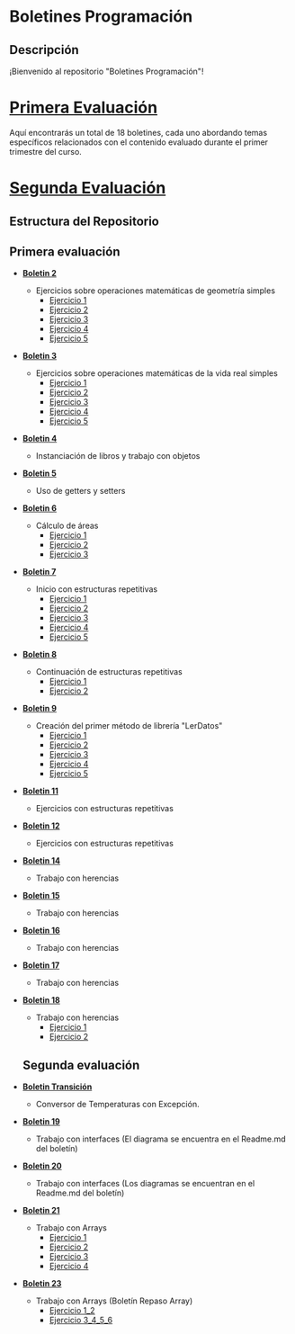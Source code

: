  # Boletines Programación

## Descripción

¡Bienvenido al repositorio "Boletines Programación"!


 # [**Primera Evaluación**](https://github.com/kiglesiasesteves/Programacion_Boletines/blob/main/README.md#primera-evaluaci%C3%B3n)
 
 Aquí encontrarás un total de 18 boletines, cada uno abordando temas específicos relacionados con el contenido evaluado durante el primer trimestre del curso.
 
 # [**Segunda Evaluación**](https://github.com/kiglesiasesteves/Programacion_Boletines/blob/0d482fa8da459e40903f38603fec49d9b02a9647/README.md#segunda-evaluaci%C3%B3n-1)


## Estructura del Repositorio

## Primera evaluación

- [**Boletin 2**](Boletines/Boletin02)
  - Ejercicios sobre operaciones matemáticas de geometría simples
    - [Ejercicio 1](Boletines/Boletin02/boletin02_1/src/boletin2_1)
    - [Ejercicio 2](Boletines/Boletin02/bolentin02_2/src/bolentin2_2)
    - [Ejercicio 3](Boletines/Boletin02/boletin02_3/src/boletin2_3)
    - [Ejercicio 4](Boletines/Boletin02/boletin02_4/src/boletin2_4)
    - [Ejercicio 5](Boletines/Boletin02/boletin02_5/src/boletin2_5)
  
- [**Boletin 3**](Boletines/Boletin03)
  - Ejercicios sobre operaciones matemáticas de la vida real simples
    - [Ejercicio 1](Boletines/Boletin03/boletin03_1/src)
    - [Ejercicio 2](Boletines/Boletin03/Boletin03_2/src/boletin3_2)
    - [Ejercicio 3](Boletines/Boletin03/boletin03_3/src/boletin3_3)
    - [Ejercicio 4](Boletines/Boletin03/boletin03_4/src/boletin3_4)
    - [Ejercicio 5](Boletines/Boletin03/boletin03_5/src/boletin3_5)

- [**Boletin 4**](Boletines/Boletin04/src/boletin4_)
  - Instanciación de libros y trabajo con objetos

- [**Boletin 5**](Boletines/Boletin05/src)
  - Uso de getters y setters

- [**Boletin 6**](Boletines/Boletin06)
  - Cálculo de áreas
    - [Ejercicio 1](Boletines/Boletin06/Boletin6/src/boletin6)
    - [Ejercicio 2](Boletines/Boletin06/Boletin6_2)
    - [Ejercicio 3](Boletines/Boletin06/Boletin6-3/src/boletin6)

- [**Boletin 7**](Boletines/Boletin07)
  - Inicio con estructuras repetitivas
    - [Ejercicio 1](Boletines/Boletin07/Boletin7_1/src/boletin7_1)
    - [Ejercicio 2](Boletines/Boletin07/Boletin7_2/src/boletin7_2)
    - [Ejercicio 3](Boletines/Boletin07/Boletin7_3/src/boletin7_3)
    - [Ejercicio 4](Boletines/Boletin07/Boletin7_4/src/boletin7_4)
    - [Ejercicio 5](Boletines/Boletin07/Boletin7_5/src/boletin7_5)

- [**Boletin 8**](Boletines/Boletin08)
  - Continuación de estructuras repetitivas
    - [Ejercicio 1](Boletines/Boletin08/Boletin8_1/src/boletin8_1)
    - [Ejercicio 2](Boletines/Boletin08/Boletin8_2/src/boletin8_2)

- [**Boletin 9**](Boletines/Boletin09)
  - Creación del primer método de librería "LerDatos"
    - [Ejercicio 1](Boletines/Boletin09/Boletin9_1/src/boletin9_1)
    - [Ejercicio 2](Boletines/Boletin09/boletin9_2/src/boletin9_2)
    - [Ejercicio 3](Boletines/Boletin09/Boletin9_3/src)
    - [Ejercicio 4](Boletines/Boletin09/Boletin9_4/src)
    - [Ejercicio 5](Boletines/Boletin09/Boletin9_5/src)

- [**Boletin 11**](Boletines/Boletin11)
  - Ejercicios con estructuras repetitivas

- [**Boletin 12**](Boletines/Boletin12/src)
  - Ejercicios con estructuras repetitivas

- [**Boletin 14**](Boletines/Boletin14/src)
  - Trabajo con herencias

- [**Boletin 15**](Boletines/Boletin15/src)
  - Trabajo con herencias

- [**Boletin 16**](Boletines/Boletin16/src)
  - Trabajo con herencias

- [**Boletin 17**](Boletines/Boletin17/src)
  - Trabajo con herencias

- [**Boletin 18**](Boletines/Boletin18)
  - Trabajo con herencias
    - [Ejercicio 1](Boletines/Boletin18/Boletin18.1/src)
    - [Ejercicio 2](Boletines/Boletin18/Boletin18.2)
   ## Segunda evaluación
      
 - [**Boletin Transición**](Boletines/BoletinTransicion/src)
   - Conversor de Temperaturas con Excepción.

- [**Boletin 19**](Boletines/Boletin19)
  
  - Trabajo con interfaces
   (El diagrama se encuentra en el Readme.md del boletín)

- [**Boletin 20**](Boletines/Boletin20)
  - Trabajo con interfaces
    (Los diagramas se encuentran en el Readme.md del boletín)
    
- [**Boletin 21**](Boletines/Boletin20)
  - Trabajo con Arrays
    - [Ejercicio 1](Boletines/Boletin21/Boletin21.1)
    - [Ejercicio 2](Boletines/Boletin21/Boletin21.2)
    - [Ejercicio 3](Boletines/Boletin21/Boletin21.3)
     - [Ejercicio 4](Boletines/Boletin21/Boletin21.4)
   
- [**Boletin 23**](Boletines/Boletin23)
  - Trabajo con Arrays (Boletín Repaso Array)
    - [Ejercicio 1_2](Boletines/Boletin23/Boletin23.1_2)
    - [Ejercicio 3_4_5_6](Boletines/Boletin23/Boletin23.3_4_5_6)

